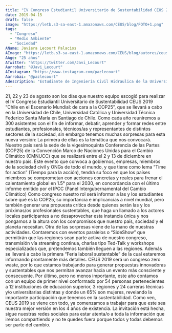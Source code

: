 ```yaml
---
title: "IV Congreso Estudiantil Universitario de Sustentabilidad CEUS 2019 “Chile en el Escenario Mundial: de cara a la COP25” ¡Nuestro tiempo para la acción!"
date: 2019-04-15
draft: false
image: "https://letb.s3-sa-east-1.amazonaws.com/CEUS/blog/FOTO+1.png"
tags:
  - "Congreso"
  - "Medio Ambiente"
  - "Sociedad"
AName: Javiera Lecourt Palacios
AImage: "https://letb.s3-sa-east-1.amazonaws.com/CEUS/blog/autores/ceus_JLecourt.jpg"
AAge: "25 años"
ATwitter: "https://twitter.com/Javi_Lecourt" 
Aarrobat: "@Javi_Lecourt" 
AInstagram: "https://www.instagram.com/pazlecourt"
Aarrobai: "@pazlecourt"
Adescription: "Estudiante de Ingeniería Civil Hidraulica de la Universidad de Chile. Coordinadora general IV Congreso Estudiantil Universitario de Sustentabilidad CEUS 2019 “Chile en el Escenario Mundial: de cara a la COP25”"
---
```

21, 22 y 23 de agosto son los días que nuestro equipo escogió para realizar el IV Congreso Estudiantil Universitario de Sustentabilidad  CEUS 2019 “Chile en el Escenario Mundial: de cara a la COP25”, que se llevará a cabo en la Universidad de Chile, Universidad Católica y Universidad Técnica Federico Santa María en Santiago de Chile.
Como cada año reuniremos a 300 asistentes con el fin de informar, debatir, aprender y formar redes entre estudiantes, profesionales, técnicos/as y representantes de distintos sectores de la sociedad, sin embargo tenemos muchas sorpresas para esta nueva versión:
La primera de ellas es la temática que nos convocará. Nuestro país será la sede de la vigesimoquinta Conferencia de las Partes (COP25) de la Convención Marco de Naciones Unidas para el Cambio Climático (CMNUCC) que se realizará entre el 2 y 13 de diciembre en nuestro país. Este evento que convoca a gobiernos, empresas, miembros de la sociedad civil y ONGs de todo el mundo, y que tiene como lema “Time for action” (Tiempo para la acción), tendrá su foco en que los países miembros se comprometan con acciones concretas y reales para frenar el calentamiento global en 1.5° para el 2030, en concordancia con el último informe emitido por el IPCC (Panel Intergubernamental del Cambio Climático)
Como congreso nuestro rol será informar a las y los estudiantes sobre qué es la COP25, su importancia e implicancias a nivel mundial, pero también generar una propuesta crítica desde quienes serán las y los próximas/os profesionales sustentables, que haga un llamado a los actores locales participantes a no desaprovechar esta instancia única y nos pongamos a la altura con los compromisos que nuestro país, sociedad y el planeta necesitan.
Otra de las sorpresas viene de la mano de nuestras actividades. Contaremos con eventos paralelos o “SideShow” que permitirán que las regiones sean parte activa de nuestro congreso, transmisión vía streaming continua, charlas tipo Ted-Talk y workshops especializados que, pretendemos también lleguen a las regiones. Además se llevará a cabo la primera “Feria laboral sustentable” de la cual estaremos informando prontamente más detalles.
CEUS 2019 será un congreso zero waste, por lo que estamos trabajando para generar propuestas innovadoras y sustentables que nos permitan avanzar hacia un evento más consciente y consecuente.
Por último, pero no menos importante, este año contamos con un equipo de primer nivel conformado por 54 personas pertenecientes a 12 instituciones de educación superior, 3 regiones y 24 carreras técnicas y/o universitarias distintas y donde un 65% son mujeres, revelando la importante participación que tenemos en la sustentabilidad.
Como ven, CEUS 2019 se viene con todo, ya comenzamos a trabajar para que este sea nuestra mejor versión en los 4 años de existencia. La invitación está hecha, sigue nuestras redes sociales para estar atenta/o a toda la información que iremos compartiendo y no te quedes fuera porque todos y todas debemos ser parte del cambio.
